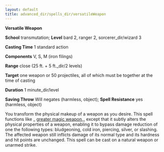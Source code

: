 ```yaml
---
layout: default
title: advanced_dir/spells_dir/versatileWeapon
---
```

 **Versatile Weapon**

**School** transmutation; **Level** bard 2, ranger 2, sorcerer_dir/wizard 3

**Casting Time** 1 standard action

**Components** V, S, M (iron filings)

**Range** close (25 ft. + 5 ft._dir/2 levels)

**Target** one weapon or 50 projectiles, all of which must be together at the time of casting

**Duration** 1 minute_dir/level

**Saving Throw** Will negates (harmless, object); **Spell Resistance** yes (harmless, object)

You transform the physical makeup of a weapon as you desire. This spell functions like _ [greater magic weapon](../../../../spells_dir/magicWeapon#_magic-weapon-greater)_, except that it subtly alters the physical properties of a weapon, enabling it to bypass damage reduction of one the following types: bludgeoning, cold iron, piercing, silver, or slashing. The affected weapon still inflicts damage of its normal type and its hardness and hit points are unchanged. This spell can be cast on a natural weapon or unarmed strike.


